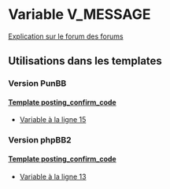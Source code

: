 # Variable V_MESSAGE
[Explication sur le forum des forums](http://forum.forumactif.com/t294113-listing-des-variables#V_MESSAGE)

## Utilisations dans les templates

### Version PunBB

#### [Template posting_confirm_code](punbb/posting_confirm_code.md)
* [Variable à la ligne 15](../punbb/posting_confirm_code.tpl#L15)

### Version phpBB2

#### [Template posting_confirm_code](subsilver/posting_confirm_code.md)
* [Variable à la ligne 13](../subsilver/posting_confirm_code.tpl#L13)